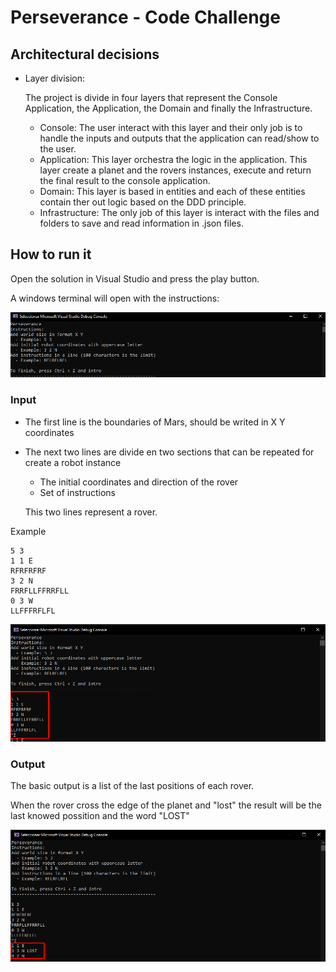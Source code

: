 # Perseverance - Code Challenge

## Architectural decisions

- Layer division:
    
    The project is divide in four layers that represent the Console Application, the Application, the Domain and finally the Infrastructure.

    * Console: The user interact with this layer and their only job is to handle the inputs and outputs that the application can read/show to the user.
    * Application: This layer orchestra the logic in the application. This layer create a planet and the rovers instances, execute and return the final result to the console application.
    * Domain: This layer is based in entities and each of these entities contain ther out logic based on the DDD principle.
    * Infrastructure: The only job of this layer is interact with the files and folders to save and read information in .json files.


## How to run it

Open the solution in Visual Studio and press the play button.

A windows terminal will open with the instructions:

![Console](./docs/images/console.png)

### Input 

- The first line is the boundaries of Mars, should be writed in X Y coordinates
- The next two lines are divide en two sections that can be repeated for create a robot instance
    * The initial coordinates and direction of the rover
    * Set of instructions

    This two lines represent a rover.
          
        
Example
```
5 3
1 1 E
RFRFRFRF
3 2 N
FRRFLLFFRRFLL
0 3 W
LLFFFRFLFL
```


![Console](./docs/images/input.png)

### Output

The basic output is a list of the last positions of each rover.

When the rover cross the edge of the planet and "lost" the result will be the last knowed possition and the word "LOST"

![Console](./docs/images/output.png)